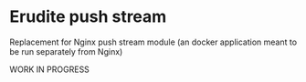 # Erudite push stream

Replacement for Nginx push stream module (an docker application meant to be run separately from Nginx)

WORK IN PROGRESS
